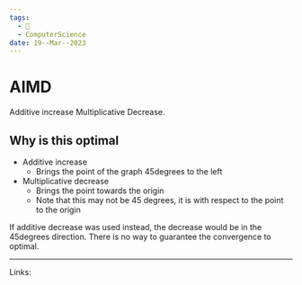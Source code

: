 ```yaml
---
tags:
  - 🌱
  - ComputerScience
date: 19--Mar--2023
---
```


# AIMD

Additive increase Multiplicative Decrease.

## Why is this optimal
- Additive increase
    - Brings the point of the graph 45degrees to the left
- Multiplicative decrease
    - Brings the point towards the origin
    - Note that this may not be 45 degrees, it is with respect to the point to the origin

If additive decrease was used instead, the decrease would be in the 45degrees direction. There is no way to guarantee the convergence to optimal.

---
Links: 